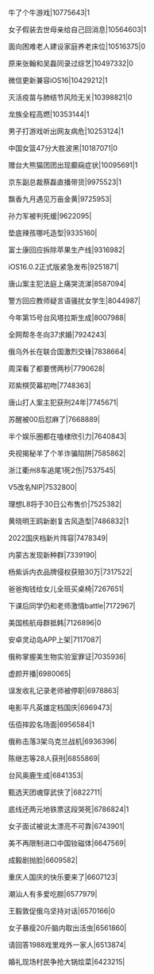 牛了个牛游戏|10775643|1

女子假装去世母亲给自己回消息|10564603|1

面向困难老人建设家庭养老床位|10516375|0

原来张翰和吴磊同录过综艺|10497332|0

微信更新兼容iOS16|10429212|1

灭活疫苗与肺结节风险无关|10398821|0

龙族全程高燃|10353144|1

男子打游戏听出网友病危|10253124|1

中国女篮47分大胜波黑|10187071|0

赠台大熊猫团团出现癫痫症状|10095691|1

京东副总裁蔡磊直播带货|9975523|1

飘香九月遇见万亩金黄|9725953|

孙力军被判死缓|9622095|

垫底辣孩哪吒造型|9335160|

富士康回应拆除苹果生产线|9316982|

iOS16.0.2正式版紧急发布|9251871|

唐山案主犯法庭上痛哭流涕|8587094|

警方回应教师疑言语骚扰女学生|8044987|

今年第15号台风塔拉斯生成|8007988|

全网帮冬冬向37求婚|7924243|

俄乌外长在联合国激烈交锋|7838664|

周深看了都要愣两秒|7790628|

邓紫棋荧幕初吻|7748363|

唐山打人案主犯获刑24年|7745671|

苏醒被00后怼麻了|7668889|

半个娱乐圈都在嗑棣欣引力|7640843|

央视揭秘羊了个羊诈骗陷阱|7585862|

浙江衢州8车追尾1死2伤|7537545|

V5改名NIP|7532800|

理想L8将于30日公布售价|7525382|

黄晓明王鸥新剧复古风造型|7486832|1

2022国庆档新片阵容|7478349|

内蒙古发现新种群|7339190|

杨紫诉内衣品牌侵权获赔30万|7317522|

爸爸掏钱给女儿全班买桌椅|7267651|

下课后同学仍和老师激情battle|7172967|

美国核航母群抵韩|7126896|0

安卓灵动岛APP上架|7117087|

俄称掌握美生物实验室罪证|7035936|

虚颜开播|6980065|

误发收礼记录老师被停职|6978863|

电影平凡英雄定档国庆|6969473|

伍佰摔跤名场面|6956584|1

俄称击落3架乌克兰战机|6936396|

陈继志等28人获刑|6855869|

台风奥鹿生成|6841353|

甄选天团魂穿武侠了|6822711|

底线还两元地铁票这段哭死|6786824|1

女子面试被说太漂亮不可靠|6743901|

美不再限制进口中国钕磁体|6647569|

成毅剧抛脸|6609582|

重庆人国庆的快乐要来了|6607123|

潮汕人有多爱吃朥|6577979|

王毅敦促俄乌坚持对话|6570166|0

女子暴瘦20斤脑内取出活虫|6561860|

请回答1988戏里戏外一家人|6513874|

婚礼现场村民争抢大锅烩菜|6423215|

